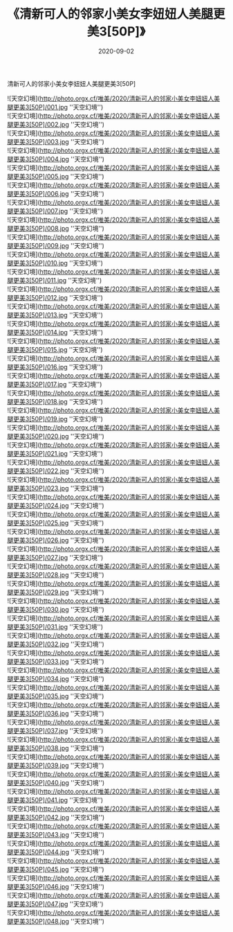 ﻿---
layout: post
title:  《清新可人的邻家小美女李妞妞人美腿更美3[50P]》
date:   2020-09-02
image: http://photo.orgx.cf/唯美/2020/清新可人的邻家小美女李妞妞人美腿更美3[50P]/000.jpg
categories: [美女, 清纯, 唯美]
---

清新可人的邻家小美女李妞妞人美腿更美3[50P]



![天空幻境](http://photo.orgx.cf/唯美/2020/清新可人的邻家小美女李妞妞人美腿更美3[50P]/001.jpg ''天空幻境'') <br>
![天空幻境](http://photo.orgx.cf/唯美/2020/清新可人的邻家小美女李妞妞人美腿更美3[50P]/002.jpg ''天空幻境'') <br>
![天空幻境](http://photo.orgx.cf/唯美/2020/清新可人的邻家小美女李妞妞人美腿更美3[50P]/003.jpg ''天空幻境'') <br>
![天空幻境](http://photo.orgx.cf/唯美/2020/清新可人的邻家小美女李妞妞人美腿更美3[50P]/004.jpg ''天空幻境'') <br>
![天空幻境](http://photo.orgx.cf/唯美/2020/清新可人的邻家小美女李妞妞人美腿更美3[50P]/005.jpg ''天空幻境'') <br>
![天空幻境](http://photo.orgx.cf/唯美/2020/清新可人的邻家小美女李妞妞人美腿更美3[50P]/006.jpg ''天空幻境'') <br>
![天空幻境](http://photo.orgx.cf/唯美/2020/清新可人的邻家小美女李妞妞人美腿更美3[50P]/007.jpg ''天空幻境'') <br>
![天空幻境](http://photo.orgx.cf/唯美/2020/清新可人的邻家小美女李妞妞人美腿更美3[50P]/008.jpg ''天空幻境'') <br>
![天空幻境](http://photo.orgx.cf/唯美/2020/清新可人的邻家小美女李妞妞人美腿更美3[50P]/009.jpg ''天空幻境'') <br>
![天空幻境](http://photo.orgx.cf/唯美/2020/清新可人的邻家小美女李妞妞人美腿更美3[50P]/010.jpg ''天空幻境'') <br>
![天空幻境](http://photo.orgx.cf/唯美/2020/清新可人的邻家小美女李妞妞人美腿更美3[50P]/011.jpg ''天空幻境'') <br>
![天空幻境](http://photo.orgx.cf/唯美/2020/清新可人的邻家小美女李妞妞人美腿更美3[50P]/012.jpg ''天空幻境'') <br>
![天空幻境](http://photo.orgx.cf/唯美/2020/清新可人的邻家小美女李妞妞人美腿更美3[50P]/013.jpg ''天空幻境'') <br>
![天空幻境](http://photo.orgx.cf/唯美/2020/清新可人的邻家小美女李妞妞人美腿更美3[50P]/014.jpg ''天空幻境'') <br>
![天空幻境](http://photo.orgx.cf/唯美/2020/清新可人的邻家小美女李妞妞人美腿更美3[50P]/015.jpg ''天空幻境'') <br>
![天空幻境](http://photo.orgx.cf/唯美/2020/清新可人的邻家小美女李妞妞人美腿更美3[50P]/016.jpg ''天空幻境'') <br>
![天空幻境](http://photo.orgx.cf/唯美/2020/清新可人的邻家小美女李妞妞人美腿更美3[50P]/017.jpg ''天空幻境'') <br>
![天空幻境](http://photo.orgx.cf/唯美/2020/清新可人的邻家小美女李妞妞人美腿更美3[50P]/018.jpg ''天空幻境'') <br>
![天空幻境](http://photo.orgx.cf/唯美/2020/清新可人的邻家小美女李妞妞人美腿更美3[50P]/019.jpg ''天空幻境'') <br>
![天空幻境](http://photo.orgx.cf/唯美/2020/清新可人的邻家小美女李妞妞人美腿更美3[50P]/020.jpg ''天空幻境'') <br>
![天空幻境](http://photo.orgx.cf/唯美/2020/清新可人的邻家小美女李妞妞人美腿更美3[50P]/021.jpg ''天空幻境'') <br>
![天空幻境](http://photo.orgx.cf/唯美/2020/清新可人的邻家小美女李妞妞人美腿更美3[50P]/022.jpg ''天空幻境'') <br>
![天空幻境](http://photo.orgx.cf/唯美/2020/清新可人的邻家小美女李妞妞人美腿更美3[50P]/023.jpg ''天空幻境'') <br>
![天空幻境](http://photo.orgx.cf/唯美/2020/清新可人的邻家小美女李妞妞人美腿更美3[50P]/024.jpg ''天空幻境'') <br>
![天空幻境](http://photo.orgx.cf/唯美/2020/清新可人的邻家小美女李妞妞人美腿更美3[50P]/025.jpg ''天空幻境'') <br>
![天空幻境](http://photo.orgx.cf/唯美/2020/清新可人的邻家小美女李妞妞人美腿更美3[50P]/026.jpg ''天空幻境'') <br>
![天空幻境](http://photo.orgx.cf/唯美/2020/清新可人的邻家小美女李妞妞人美腿更美3[50P]/027.jpg ''天空幻境'') <br>
![天空幻境](http://photo.orgx.cf/唯美/2020/清新可人的邻家小美女李妞妞人美腿更美3[50P]/028.jpg ''天空幻境'') <br>
![天空幻境](http://photo.orgx.cf/唯美/2020/清新可人的邻家小美女李妞妞人美腿更美3[50P]/029.jpg ''天空幻境'') <br>
![天空幻境](http://photo.orgx.cf/唯美/2020/清新可人的邻家小美女李妞妞人美腿更美3[50P]/030.jpg ''天空幻境'') <br>
![天空幻境](http://photo.orgx.cf/唯美/2020/清新可人的邻家小美女李妞妞人美腿更美3[50P]/031.jpg ''天空幻境'') <br>
![天空幻境](http://photo.orgx.cf/唯美/2020/清新可人的邻家小美女李妞妞人美腿更美3[50P]/032.jpg ''天空幻境'') <br>
![天空幻境](http://photo.orgx.cf/唯美/2020/清新可人的邻家小美女李妞妞人美腿更美3[50P]/033.jpg ''天空幻境'') <br>
![天空幻境](http://photo.orgx.cf/唯美/2020/清新可人的邻家小美女李妞妞人美腿更美3[50P]/034.jpg ''天空幻境'') <br>
![天空幻境](http://photo.orgx.cf/唯美/2020/清新可人的邻家小美女李妞妞人美腿更美3[50P]/035.jpg ''天空幻境'') <br>
![天空幻境](http://photo.orgx.cf/唯美/2020/清新可人的邻家小美女李妞妞人美腿更美3[50P]/036.jpg ''天空幻境'') <br>
![天空幻境](http://photo.orgx.cf/唯美/2020/清新可人的邻家小美女李妞妞人美腿更美3[50P]/037.jpg ''天空幻境'') <br>
![天空幻境](http://photo.orgx.cf/唯美/2020/清新可人的邻家小美女李妞妞人美腿更美3[50P]/038.jpg ''天空幻境'') <br>
![天空幻境](http://photo.orgx.cf/唯美/2020/清新可人的邻家小美女李妞妞人美腿更美3[50P]/039.jpg ''天空幻境'') <br>
![天空幻境](http://photo.orgx.cf/唯美/2020/清新可人的邻家小美女李妞妞人美腿更美3[50P]/040.jpg ''天空幻境'') <br>
![天空幻境](http://photo.orgx.cf/唯美/2020/清新可人的邻家小美女李妞妞人美腿更美3[50P]/041.jpg ''天空幻境'') <br>
![天空幻境](http://photo.orgx.cf/唯美/2020/清新可人的邻家小美女李妞妞人美腿更美3[50P]/042.jpg ''天空幻境'') <br>
![天空幻境](http://photo.orgx.cf/唯美/2020/清新可人的邻家小美女李妞妞人美腿更美3[50P]/043.jpg ''天空幻境'') <br>
![天空幻境](http://photo.orgx.cf/唯美/2020/清新可人的邻家小美女李妞妞人美腿更美3[50P]/044.jpg ''天空幻境'') <br>
![天空幻境](http://photo.orgx.cf/唯美/2020/清新可人的邻家小美女李妞妞人美腿更美3[50P]/045.jpg ''天空幻境'') <br>
![天空幻境](http://photo.orgx.cf/唯美/2020/清新可人的邻家小美女李妞妞人美腿更美3[50P]/046.jpg ''天空幻境'') <br>
![天空幻境](http://photo.orgx.cf/唯美/2020/清新可人的邻家小美女李妞妞人美腿更美3[50P]/047.jpg ''天空幻境'') <br>
![天空幻境](http://photo.orgx.cf/唯美/2020/清新可人的邻家小美女李妞妞人美腿更美3[50P]/048.jpg ''天空幻境'') <br>